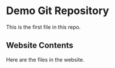 # Demo Git Repository
This is the first file in this repo.
## Website Contents
Here are the files in the website.